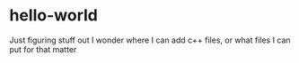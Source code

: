 # hello-world
Just figuring stuff out
I wonder where I can add c++ files, or what files I can put for that matter

